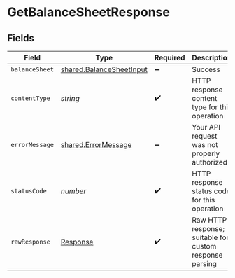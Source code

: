 # GetBalanceSheetResponse


## Fields

| Field                                                                       | Type                                                                        | Required                                                                    | Description                                                                 |
| --------------------------------------------------------------------------- | --------------------------------------------------------------------------- | --------------------------------------------------------------------------- | --------------------------------------------------------------------------- |
| `balanceSheet`                                                              | [shared.BalanceSheetInput](../../../sdk/models/shared/balancesheetinput.md) | :heavy_minus_sign:                                                          | Success                                                                     |
| `contentType`                                                               | *string*                                                                    | :heavy_check_mark:                                                          | HTTP response content type for this operation                               |
| `errorMessage`                                                              | [shared.ErrorMessage](../../../sdk/models/shared/errormessage.md)           | :heavy_minus_sign:                                                          | Your API request was not properly authorized.                               |
| `statusCode`                                                                | *number*                                                                    | :heavy_check_mark:                                                          | HTTP response status code for this operation                                |
| `rawResponse`                                                               | [Response](https://developer.mozilla.org/en-US/docs/Web/API/Response)       | :heavy_check_mark:                                                          | Raw HTTP response; suitable for custom response parsing                     |